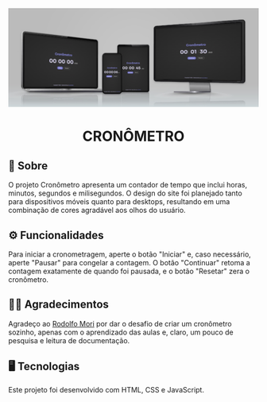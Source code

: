 <img src="./assets/mockup.jpg">
<div align=center>
<h1>CRONÔMETRO</h1>
</div>

## 📝 Sobre

O projeto Cronômetro apresenta um contador de tempo que inclui horas, minutos, segundos e milisegundos. O design do site foi planejado tanto para dispositivos móveis quanto para desktops, resultando em uma combinação de cores agradável aos olhos do usuário.

## ⚙ Funcionalidades

Para iniciar a cronometragem, aperte o botão "Iniciar" e, caso necessário, aperte "Pausar" para congelar a contagem. O botão "Continuar" retoma a contagem exatamente de quando foi pausada, e o botão "Resetar" zera o cronômetro.

## 🤝🏻 Agradecimentos

Agradeço ao <a href="https://www.github.com/rodolfomori">Rodolfo Mori</a> por dar o desafio de criar um cronômetro sozinho, apenas com o aprendizado das aulas e, claro, um pouco de pesquisa e leitura de documentação. 

## 🖥 Tecnologias

Este projeto foi desenvolvido com HTML, CSS e JavaScript.
